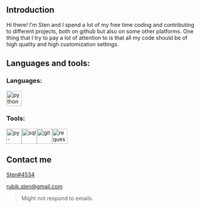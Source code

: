 ## Introduction
Hi there! I'm Sten and I spend a lot of my free time coding and contributing to different projects, both on github but also on some other platforms. One thing that I try to pay a lot of attention to is that all my code should be of high quality and high customization settings.

## Languages and tools:

### Languages:
<div align="left">
  <img src="https://upload.wikimedia.org/wikipedia/commons/thumb/c/c3/Python-logo-notext.svg/1200px-Python-logo-notext.svg.png" alt="python" width=40 height=40>
</div>

### Tools:
<div align="left">
  <img src="https://docs.pycord.dev/en/master/_static/pycord_logo.png" alt="py-cord" width=40 height=40><img src="https://symbols.getvecta.com/stencil_28/61_sql-database-generic.90b41636a8.png" alt="sql" width=40 height=40><img src="https://avatars.githubusercontent.com/u/18133?s=200&v=4" alt="git" width=40 height=40><img src="https://upload.wikimedia.org/wikipedia/commons/a/aa/Requests_Python_Logo.png" alt="requests" width=40 height=40>

</div>

## Contact me
[Sten#4534](https://discordapp.com/users/753681550670954536)

rubik.sten@gmail.com
> Might not respond to emails.
